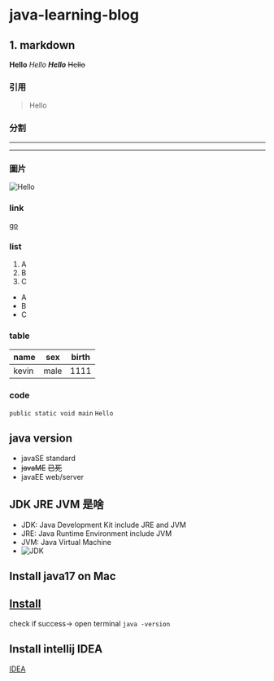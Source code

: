 # java-learning-blog

## 1. markdown
**Hello**
*Hello*
***Hello***
~~Hello~~

### 引用
> Hello

### 分割
---
***

### 圖片
![Hello](https://www.9900news.com/images/vimg/2104/202107130500070.webp)

### link
[go](https://github.com/Shuaigle)

### list
1. A
2. B
3. C
- A
- B
- C

### table
name|sex|birth
--|--|--|
kevin|male|1111

### code
```public static void main```
`Hello`


## java version

- javaSE standard
- ~~javaME~~ ~~已死~~
- javaEE web/server

## JDK JRE JVM 是啥
- JDK: Java Development Kit include JRE and JVM
- JRE: Java Runtime Environment include JVM
- JVM: Java Virtual Machine 
- ![JDK](https://devops.com.vn/wp-content/uploads/2018/07/jdk_jre_jvm.png)

## Install java17 on Mac
[Install](https://www.youtube.com/watch?v=SdKIBGnkhDY)
---
check if success-> open terminal ```java -version```

## Install intellij IDEA
[IDEA](https://www.jetbrains.com/idea/download/#section=mac)

## 